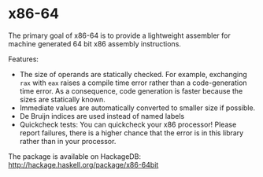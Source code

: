 # x86-64

The primary goal of x86-64 is to provide a lightweight assembler for machine generated 64 bit x86 assembly instructions.

Features:

-   The size of operands are statically checked. For example, exchanging `rax` with `eax` raises a compile time error rather than a code-generation time error. As a consequence, code generation is faster because the sizes are statically known.
-   Immediate values are automatically converted to smaller size if possible.
-   De Bruijn indices are used instead of named labels
-   Quickcheck tests: You can quickcheck your x86 processor! Please report failures, there is a higher chance that the error is in this library rather than in your processor.

The package is available on HackageDB: http://hackage.haskell.org/package/x86-64bit


